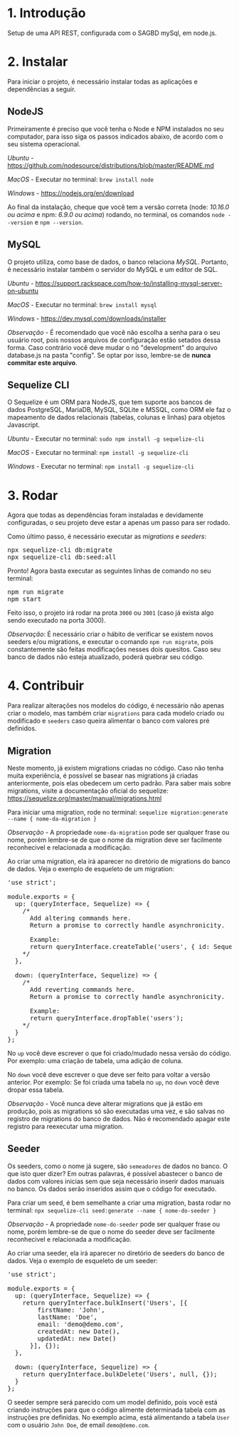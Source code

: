 <h1 id="quick-start">1. Introdução</h1>
<p>Setup de uma API REST, configurada com o SAGBD mySql, em node.js.</p>

<h1 id="install">2. Instalar</h1>
<p>Para iniciar o projeto, é necessário instalar todas as aplicações e dependências a seguir.</p>

<h2>NodeJS</h2>
<p>Primeiramente é preciso que você tenha o Node e NPM instalados no seu computador, para isso siga os passos indicados abaixo, de acordo com o seu sistema operacional.<p>
<p>
    <i>Ubuntu</i> - <a href="https://github.com/nodesource/distributions/blob/master/README.md">https://github.com/nodesource/distributions/blob/master/README.md</a>
</p>
<p>
    <i>MacOS</i> - Executar no terminal: <code>brew install node</code>
</p>
<p>
    <i>Windows</i> - <a href="https://nodejs.org/en/download">https://nodejs.org/en/download</a>
</p>
<p>
    Ao final da instalação, cheque que você tem a versão correta (node: <i>10.16.0 ou acima</i> e npm: <i>6.9.0 ou acima</i>) rodando, no terminal, os comandos <code>node --version</code> e <code>npm --version</code>.
</p>

<h2>MySQL</h2>
<p>O projeto utiliza, como base de dados, o banco relaciona <i>MySQL</i>. Portanto, é necessário instalar também o servidor do MySQL e um editor de SQL.<p>
<p>
    <i>Ubuntu</i> - <a href="https://support.rackspace.com/how-to/installing-mysql-server-on-ubuntu">https://support.rackspace.com/how-to/installing-mysql-server-on-ubuntu</a>
</p>
<p>
    <i>MacOS</i> - Executar no terminal: <code>brew install mysql</code>
</p>
<p>
    <i>Windows</i> - <a href="https://dev.mysql.com/downloads/installer">https://dev.mysql.com/downloads/installer</a>
</p>
    <i>Observação</i> -  É recomendado que você não escolha a senha para o seu usuário root, pois nossos arquivos de configuração estão setados dessa forma. Caso contrário você deve mudar o nó "development" do arquivo database.js na pasta "config". Se optar por isso, lembre-se de <b>nunca commitar este arquivo</b>.
</p>

<h2>Sequelize CLI</h2>
<p>O Sequelize é um ORM para NodeJS, que tem suporte aos bancos de dados PostgreSQL, MariaDB, MySQL, SQLite e MSSQL, como ORM ele faz o mapeamento de dados relacionais (tabelas, colunas e linhas) para objetos Javascript.<p>

<p>
    <i>Ubuntu</i> - Executar no terminal: <code>sudo npm install -g sequelize-cli</code>
</p>
<p>
    <i>MacOS</i> - Executar no terminal: <code>npm install -g sequelize-cli</code>
</p>
<p>
    <i>Windows</i> - Executar no terminal: <code>npm install -g sequelize-cli</code>
</p>

<h1 id="running">3. Rodar</h1>
<p>Agora que todas as dependências foram instaladas e devidamente configuradas, o seu projeto deve estar a apenas um passo para ser rodado.</p>

<p>Como último passo, é necessário executar as <i>migrations</i> e <i>seeders</i>: </p>
<pre>
npx sequelize-cli db:migrate
npx sequelize-cli db:seed:all
</pre>

<p>Pronto! Agora basta executar as seguintes linhas de comando no seu terminal:</p>
<pre>
npm run migrate
npm start
</pre>

<p>Feito isso, o projeto irá rodar na prota <code>3000</code> ou <code>3001</code> (caso já exista algo sendo executado na porta 3000).</p>

<p><i>Observação</i>: É necessário criar o hábito de verificar se existem novos seeders e/ou migrations, e executar o comando <code>npm run migrate</code>, pois constantemente são feitas modificações nesses dois quesitos. Caso seu banco de dados não esteja atualizado, poderá quebrar seu código.</p>

<h1 id="contributing">4. Contribuir</h1>
<p>Para realizar alterações nos modelos do código, é necessário não apenas criar o modelo, mas também criar <code>migrations</code> para cada modelo criado ou modificado e <code>seeders</code> caso queira alimentar o banco com valores pré definidos.</p>

<h2>Migration</h2>
<p>Neste momento, já existem migrations criadas no código. Caso não tenha muita experiência, é possível se basear nas migrations já criadas anteriormente, pois elas obedecem um certo padrão. Para saber mais sobre migrations, visite a documentação oficial do sequelize: <a href="https://sequelize.org/master/manual/migrations.html">https://sequelize.org/master/manual/migrations.html</a></p>

<p>Para iniciar uma migration, rode no terminal: <code>sequelize migration:generate --name { nome-da-migration }</code></p>

<p>
    <i>Observação</i> - A propriedade <code>nome-da-migration</code> pode ser qualquer frase ou nome, porém lembre-se de que o nome da migration deve ser facilmente reconhecivel e relacionada a modificação.
</p>

<p>Ao criar uma migration, ela irá aparecer no diretório de migrations do banco de dados. Veja o exemplo de esqueleto de um migration: </p>

<pre>
'use strict';

module.exports = {
  up: (queryInterface, Sequelize) => {
    /*
      Add altering commands here.
      Return a promise to correctly handle asynchronicity.

      Example:
      return queryInterface.createTable('users', { id: Sequelize.INTEGER });
    */
  },

  down: (queryInterface, Sequelize) => {
    /*
      Add reverting commands here.
      Return a promise to correctly handle asynchronicity.

      Example:
      return queryInterface.dropTable('users');
    */
  }
};
</pre>

<p>No <code>up</code> você deve escrever o que foi criado/mudado nessa versão do código. Por exemplo: 
uma criação de tabela, uma adição de coluna.</p>

<p>No <code>down</code> você deve escrever o que deve ser feito para voltar a versão anterior. Por exemplo: Se foi criada uma
tabela no <code>up</code>, no <code>down</code> você deve dropar essa tabela.</p>

<p>
    <i>Observação</i> - Você nunca deve alterar migrations que já estão em produção, pois as migrations só são executadas uma vez, e são salvas no registro de migrations do banco de dados. Não é recomendado apagar este registro para reexecutar uma migration.
</p>

<h2>Seeder</h2>
<p>Os seeders, como o nome já sugere, são <code>semeadores</code> de dados no banco. O que isto quer dizer? Em outras palavras, é possível abastecer o banco de dados com valores inicias sem que seja necessário inserir dados manuais no banco. Os dados serão inseridos assim que o código for executado.</p>

<p>Para criar um seed, é bem semelhante a criar uma migration, basta rodar no terminal: <code>npx sequelize-cli seed:generate --name { nome-do-seeder }</code>

<p>
    <i>Observação</i> - A propriedade <code>nome-do-seeder</code> pode ser qualquer frase ou nome, porém lembre-se de que o nome do seeder deve ser facilmente reconhecivel e relacionada a modificação.
</p>

<p>Ao criar uma seeder, ela irá aparecer no diretório de seeders do banco de dados. Veja o exemplo de esqueleto de um seeder: </p>

<pre>
'use strict';

module.exports = {
  up: (queryInterface, Sequelize) => {
    return queryInterface.bulkInsert('Users', [{
        firstName: 'John',
        lastName: 'Doe',
        email: 'demo@demo.com',
        createdAt: new Date(),
        updatedAt: new Date()
      }], {});
  },

  down: (queryInterface, Sequelize) => {
    return queryInterface.bulkDelete('Users', null, {});
  }
};
</pre>

<p>O seeder sempre será parecido com um model definido, pois você está criando instruções para que o código alimente determinada tabela com as instruções pre definidas. No exemplo acima, está alimentando a tabela <code>User</code> com o usuário <code>John Doe</code>, de email <code>demo@demo.com</code>.</p>